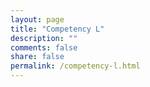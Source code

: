 ```yaml
---
layout: page
title: "Competency L"
description: ""
comments: false
share: false
permalink: /competency-l.html
---  
```

